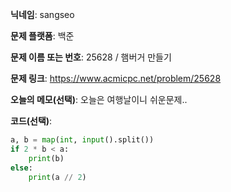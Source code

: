 **닉네임**: sangseo

**문제 플랫폼**: 백준

**문제 이름 또는 번호**: 25628 / 햄버거 만들기

**문제 링크**: https://www.acmicpc.net/problem/25628

**오늘의 메모(선택)**: 오늘은 여행날이니 쉬운문제..

**코드(선택)**:
```python
a, b = map(int, input().split())
if 2 * b < a:
    print(b)
else:
    print(a // 2)
```
